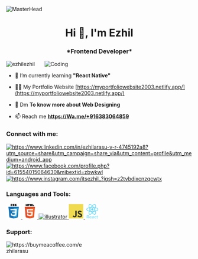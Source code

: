 ![MasterHead](https://webcoder.co.in/wp-content/uploads/2021/04/website.gif)
<h1 align="center">Hi 👋, I'm Ezhil</h1>
<h3 align="center">*Frontend Developer*</h3>
<img align="right" alt="Coding" width="400" src="https://static.wixstatic.com/media/042fe9_df8f7c0904e9416c8fbd5356293dd2ac~mv2.gif">

<p align="left"> <img src="https://komarev.com/ghpvc/?username=ezhilezhil&label=Profile%20views&color=0e75b6&style=flat" alt="ezhilezhil" /> </p>

- 🌱 I’m currently learning **"React Native"**

- 👨‍💻 My Portfolio Website [https://myportfoliowebsite2003.netlify.app/](https://myportfoliowebsite2003.netlify.app/)

- 💬 Dm **To know more about Web Designing**

- 📫 Reach me **https://Wa.me/+916383064859**

<h3 align="left">Connect with me:</h3>

<p align="left">
<a href="https://linkedin.com/in/https://www.linkedin.com/in/ezhilarasu-v-r-4745192a8?utm_source=share&utm_campaign=share_via&utm_content=profile&utm_medium=android_app" target="blank"><img align="center" src="https://raw.githubusercontent.com/rahuldkjain/github-profile-readme-generator/master/src/images/icons/Social/linked-in-alt.svg" alt="https://www.linkedin.com/in/ezhilarasu-v-r-4745192a8?utm_source=share&utm_campaign=share_via&utm_content=profile&utm_medium=android_app" height="30" width="40" /></a>
<a href="Ezhilarasu Vr" target="https://www.facebook.com/profile.php?id=61554015064630&mibextid=ZbWKwL"><img align="center" src="https://raw.githubusercontent.com/rahuldkjain/github-profile-readme-generator/master/src/images/icons/Social/facebook.svg" alt="https://www.facebook.com/profile.php?id=61554015064630&mibextid=zbwkwl" height="30" width="40" /></a>
<a href="https://instagram.com/https://www.instagram.com" target="https://www.instagram.com/itsezhil_?igsh=Z2tvbDIxcnZqcWtx"><img align="center" src="https://raw.githubusercontent.com/rahuldkjain/github-profile-readme-generator/master/src/images/icons/Social/instagram.svg" alt="https://www.instagram.com/itsezhil_?igsh=z2tvbdixcnzqcwtx" height="30" width="40" /></a>
</p>

<h3 align="left">Languages and Tools:</h3>
<p align="left"> <a href="https://www.w3schools.com/css/" target="_blank" rel="noreferrer"> <img src="https://raw.githubusercontent.com/devicons/devicon/master/icons/css3/css3-original-wordmark.svg" alt="css3" width="40" height="40"/> </a> <a href="https://www.w3.org/html/" target="_blank" rel="noreferrer"> <img src="https://raw.githubusercontent.com/devicons/devicon/master/icons/html5/html5-original-wordmark.svg" alt="html5" width="40" height="40"/> </a> <a href="https://www.adobe.com/in/products/illustrator.html" target="_blank" rel="noreferrer"> <img src="https://www.vectorlogo.zone/logos/adobe_illustrator/adobe_illustrator-icon.svg" alt="illustrator" width="40" height="40"/> </a> <a href="https://developer.mozilla.org/en-US/docs/Web/JavaScript" target="_blank" rel="noreferrer"> <img src="https://raw.githubusercontent.com/devicons/devicon/master/icons/javascript/javascript-original.svg" alt="javascript" width="40" height="40"/> </a>  <a href="https://reactjs.org/" target="_blank" rel="noreferrer"> <img src="https://raw.githubusercontent.com/devicons/devicon/master/icons/react/react-original-wordmark.svg" alt="react" width="40" height="40"/> </a> </p>

<h3 align="left">Support:</h3>
<p><a href="https://www.buymeacoffee.com/https://buymeacoffee.com/ezhilarasu"> <img align="left" src="https://cdn.buymeacoffee.com/buttons/v2/default-yellow.png" height="50" width="210" alt="https://buymeacoffee.com/ezhilarasu" /></a></p><br><br>

